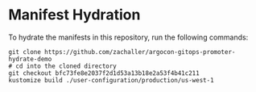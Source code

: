 # Manifest Hydration

To hydrate the manifests in this repository, run the following commands:

```shell
git clone https://github.com/zachaller/argocon-gitops-promoter-hydrate-demo
# cd into the cloned directory
git checkout bfc73fe8e2037f2d1d53a13b18e2a53f4b41c211
kustomize build ./user-configuration/production/us-west-1
```
